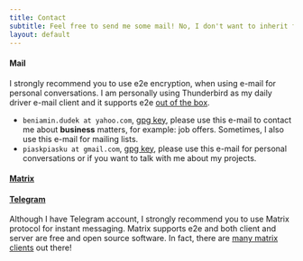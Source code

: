 ```yaml
---
title: Contact
subtitle: Feel free to send me some mail! No, I don't want to inherit from your rich cousin.
layout: default
---
```


#### Mail

I strongly recommend you to use e2e encryption, when using e-mail for personal conversations. I am personally using Thunderbird as my daily driver e-mail client and it supports e2e [out of the box](https://support.mozilla.org/en-US/kb/openpgp-thunderbird-howto-and-faq).

- `beniamin.dudek at yahoo.com`, [gpg key](assets/gpg/yahoo.asc), please use this e-mail to contact me about **business** matters, for example: job offers. Sometimes, I also use this e-mail for mailing lists.
- `piaskpiasku at gmail.com`, [gpg key](assets/gpg/gmail.asc), please use this e-mail for personal conversations or if you want to talk with me about my projects.

#### [Matrix](https://matrix.to/#/@thinkofher:matrix.org)

#### [Telegram](https://t.me/thinkofher)

Although I have Telegram account, I strongly recommend you to use Matrix protocol for instant messaging. Matrix supports e2e and both client and server are free and open source software. In fact, there are [many matrix clients](https://matrix.org/clients/) out there!
